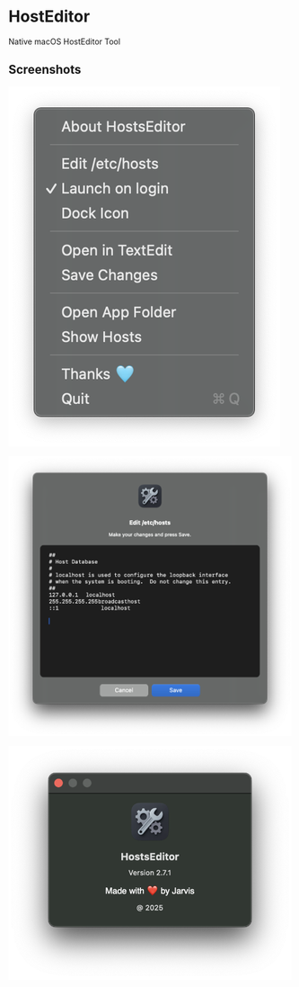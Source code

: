 # HostEditor
Native macOS HostEditor Tool

## Screenshots

![](img/IMG-1.png)

![](img/IMG-3.png)

![](img/IMG-2.png)
